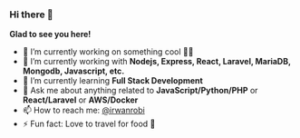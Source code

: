 ### Hi there 👋


**Glad to see you here!**


- 🔭 I’m currently working on something cool 🧑‍💻
- 🚀 I’m currently working with **Nodejs, Express, React, Laravel, MariaDB, Mongodb, Javascript, etc.**
- 🌱 I’m currently learning **Full Stack Development**
- 💬 Ask me about anything related to **JavaScript/Python/PHP** or **React/Laravel** or **AWS/Docker**
- 📫 How to reach me: [@irwanrobi](https://www.irwanrobi.com)
- ⚡️ Fun fact: Love to travel for food 🍔
